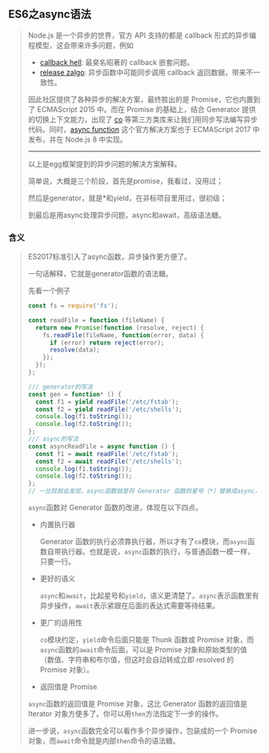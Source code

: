 ## ES6之async语法

> Node.js 是一个异步的世界，官方 API 支持的都是 callback 形式的异步编程模型，这会带来许多问题，例如
>
> - [callback hell](http://callbackhell.com/): 最臭名昭著的 callback 嵌套问题。
> - [release zalgo](https://oren.github.io/#/articles/zalgo/): 异步函数中可能同步调用 callback 返回数据，带来不一致性。
>
> 因此社区提供了各种异步的解决方案，最终胜出的是 Promise，它也内置到了 ECMAScript 2015 中。而在 Promise 的基础上，结合 Generator 提供的切换上下文能力，出现了 [co](https://github.com/tj/co) 等第三方类库来让我们用同步写法编写异步代码。同时，[async function](https://github.com/tc39/ecmascript-asyncawait) 这个官方解决方案也于 ECMAScript 2017 中发布，并在 Node.js 8 中实现。
>
> ---
>
> 以上是egg框架提到的异步问题的解决方案解释。
>
> 简单说，大概是三个阶段，首先是promise，我看过，没用过；
>
> 然后是generator，就是*和yield，在非标项目里用过，很初级；
>
> 到最后是用async处理异步问题，async和await，高级语法糖。



### 含义

> ES2017标准引入了async函数，异步操作更方便了。
>
> 一句话解释，它就是generator函数的语法糖。
>
> 先看一个例子
>
> ```js
> const fs = require('fs');
> 
> const readFile = function (fileName) {
>   return new Promise(function (resolve, reject) {
>     fs.readFile(fileName, function(error, data) {
>       if (error) return reject(error);
>       resolve(data);
>     });
>   });
> };
> 
> /// generator的写法
> const gen = function* () {
>   const f1 = yield readFile('/etc/fstab');
>   const f2 = yield readFile('/etc/shells');
>   console.log(f1.toString());
>   console.log(f2.toString());
> };
> /// async的写法
> const asyncReadFile = async function () {
>   const f1 = await readFile('/etc/fstab');
>   const f2 = await readFile('/etc/shells');
>   console.log(f1.toString());
>   console.log(f2.toString());
> };
> // 一比较就会发现，async函数就是将 Generator 函数的星号（*）替换成async，将yield替换成await，仅此而已。
> ```
>
>  `async`函数对 Generator 函数的改进，体现在以下四点。 
>
> -  内置执行器 
>
>    Generator 函数的执行必须靠执行器，所以才有了`co`模块，而`async`函数自带执行器。也就是说，`async`函数的执行，与普通函数一模一样，只要一行。 
>
> -  更好的语义 
>
>    `async`和`await`，比起星号和`yield`，语义更清楚了。`async`表示函数里有异步操作，`await`表示紧跟在后面的表达式需要等待结果。
>
> -  更广的适用性 
>
>    `co`模块约定，`yield`命令后面只能是 Thunk 函数或 Promise 对象，而`async`函数的`await`命令后面，可以是 Promise 对象和原始类型的值（数值、字符串和布尔值，但这时会自动转成立即 resolved 的 Promise 对象）。 
>
> -  返回值是 Promise 
>
>   `async`函数的返回值是 Promise 对象，这比 Generator 函数的返回值是 Iterator 对象方便多了。你可以用`then`方法指定下一步的操作。
>
>   进一步说，`async`函数完全可以看作多个异步操作，包装成的一个 Promise 对象，而`await`命令就是内部`then`命令的语法糖。
